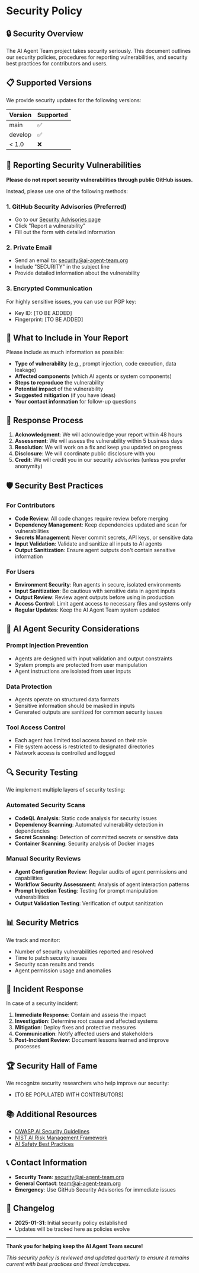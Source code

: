 # Security Policy

## 🔒 Security Overview

The AI Agent Team project takes security seriously. This document outlines our security policies, procedures for reporting vulnerabilities, and security best practices for contributors and users.

## 📋 Supported Versions

We provide security updates for the following versions:

| Version | Supported          |
| ------- | ------------------ |
| main    | :white_check_mark: |
| develop | :white_check_mark: |
| < 1.0   | :x:                |

## 🚨 Reporting Security Vulnerabilities

**Please do not report security vulnerabilities through public GitHub issues.**

Instead, please use one of the following methods:

### 1. GitHub Security Advisories (Preferred)
- Go to our [Security Advisories page](https://github.com/ai-agent-team/ai-agent-team/security/advisories)
- Click "Report a vulnerability"
- Fill out the form with detailed information

### 2. Private Email
- Send an email to: security@ai-agent-team.org
- Include "SECURITY" in the subject line
- Provide detailed information about the vulnerability

### 3. Encrypted Communication
For highly sensitive issues, you can use our PGP key:
- Key ID: [TO BE ADDED]
- Fingerprint: [TO BE ADDED]

## 📝 What to Include in Your Report

Please include as much information as possible:

- **Type of vulnerability** (e.g., prompt injection, code execution, data leakage)
- **Affected components** (which AI agents or system components)
- **Steps to reproduce** the vulnerability
- **Potential impact** of the vulnerability
- **Suggested mitigation** (if you have ideas)
- **Your contact information** for follow-up questions

## 🔄 Response Process

1. **Acknowledgment**: We will acknowledge your report within 48 hours
2. **Assessment**: We will assess the vulnerability within 5 business days
3. **Resolution**: We will work on a fix and keep you updated on progress
4. **Disclosure**: We will coordinate public disclosure with you
5. **Credit**: We will credit you in our security advisories (unless you prefer anonymity)

## 🛡️ Security Best Practices

### For Contributors

- **Code Review**: All code changes require review before merging
- **Dependency Management**: Keep dependencies updated and scan for vulnerabilities
- **Secrets Management**: Never commit secrets, API keys, or sensitive data
- **Input Validation**: Validate and sanitize all inputs to AI agents
- **Output Sanitization**: Ensure agent outputs don't contain sensitive information

### For Users

- **Environment Security**: Run agents in secure, isolated environments
- **Input Sanitization**: Be cautious with sensitive data in agent inputs
- **Output Review**: Review agent outputs before using in production
- **Access Control**: Limit agent access to necessary files and systems only
- **Regular Updates**: Keep the AI Agent Team system updated

## 🤖 AI Agent Security Considerations

### Prompt Injection Prevention
- Agents are designed with input validation and output constraints
- System prompts are protected from user manipulation
- Agent instructions are isolated from user inputs

### Data Protection
- Agents operate on structured data formats
- Sensitive information should be masked in inputs
- Generated outputs are sanitized for common security issues

### Tool Access Control
- Each agent has limited tool access based on their role
- File system access is restricted to designated directories
- Network access is controlled and logged

## 🔍 Security Testing

We implement multiple layers of security testing:

### Automated Security Scans
- **CodeQL Analysis**: Static code analysis for security issues
- **Dependency Scanning**: Automated vulnerability detection in dependencies
- **Secret Scanning**: Detection of committed secrets or sensitive data
- **Container Scanning**: Security analysis of Docker images

### Manual Security Reviews
- **Agent Configuration Review**: Regular audits of agent permissions and capabilities
- **Workflow Security Assessment**: Analysis of agent interaction patterns
- **Prompt Injection Testing**: Testing for prompt manipulation vulnerabilities
- **Output Validation Testing**: Verification of output sanitization

## 📊 Security Metrics

We track and monitor:
- Number of security vulnerabilities reported and resolved
- Time to patch security issues
- Security scan results and trends
- Agent permission usage and anomalies

## 🔄 Incident Response

In case of a security incident:

1. **Immediate Response**: Contain and assess the impact
2. **Investigation**: Determine root cause and affected systems
3. **Mitigation**: Deploy fixes and protective measures
4. **Communication**: Notify affected users and stakeholders
5. **Post-Incident Review**: Document lessons learned and improve processes

## 🏆 Security Hall of Fame

We recognize security researchers who help improve our security:

- [TO BE POPULATED WITH CONTRIBUTORS]

## 📚 Additional Resources

- [OWASP AI Security Guidelines](https://owasp.org/www-project-ai-security-and-privacy-guide/)
- [NIST AI Risk Management Framework](https://www.nist.gov/itl/ai-risk-management-framework)
- [AI Safety Best Practices](https://ai-safety.org/)

## 📞 Contact Information

- **Security Team**: security@ai-agent-team.org
- **General Contact**: team@ai-agent-team.org
- **Emergency**: Use GitHub Security Advisories for immediate issues

## 📜 Changelog

- **2025-01-31**: Initial security policy established
- Updates will be tracked here as policies evolve

---

**Thank you for helping keep the AI Agent Team secure!**

*This security policy is reviewed and updated quarterly to ensure it remains current with best practices and threat landscapes.*